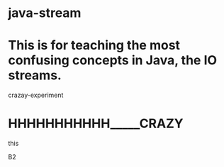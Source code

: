 # java-stream
# This is for teaching the most confusing concepts in Java, the IO streams.

crazay-experiment



HHHHHHHHHHH_____CRAZY
=======
this

B2
